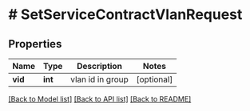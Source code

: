 # # SetServiceContractVlanRequest

## Properties

Name | Type | Description | Notes
------------ | ------------- | ------------- | -------------
**vid** | **int** | vlan id in group | [optional]

[[Back to Model list]](../../README.md#models) [[Back to API list]](../../README.md#endpoints) [[Back to README]](../../README.md)
